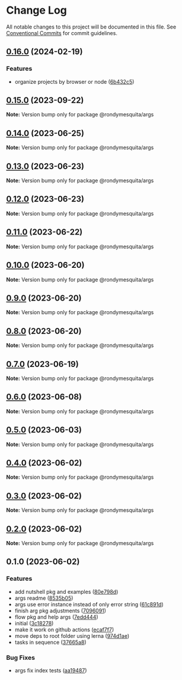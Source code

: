 # Change Log

All notable changes to this project will be documented in this file.
See [Conventional Commits](https://conventionalcommits.org) for commit guidelines.

## [0.16.0](https://github.com/rondymesquita/shell/compare/@rondymesquita/args@0.15.0...@rondymesquita/args@0.16.0) (2024-02-19)


### Features

* organize projects by browser or node ([6b432c5](https://github.com/rondymesquita/shell/commit/6b432c528f8df87ebe80ed91d1217fe94d9f9aa0))



## [0.15.0](https://github.com/rondymesquita/shell/compare/@rondymesquita/args@0.14.0...@rondymesquita/args@0.15.0) (2023-09-22)

**Note:** Version bump only for package @rondymesquita/args





## [0.14.0](https://github.com/rondymesquita/shell/compare/@rondymesquita/args@0.13.0...@rondymesquita/args@0.14.0) (2023-06-25)

**Note:** Version bump only for package @rondymesquita/args

## [0.13.0](https://github.com/rondymesquita/shell/compare/@rondymesquita/args@0.12.0...@rondymesquita/args@0.13.0) (2023-06-23)

**Note:** Version bump only for package @rondymesquita/args

## [0.12.0](https://github.com/rondymesquita/shell/compare/@rondymesquita/args@0.11.0...@rondymesquita/args@0.12.0) (2023-06-23)

**Note:** Version bump only for package @rondymesquita/args

## [0.11.0](https://github.com/rondymesquita/shell/compare/@rondymesquita/args@0.10.0...@rondymesquita/args@0.11.0) (2023-06-22)

**Note:** Version bump only for package @rondymesquita/args

## [0.10.0](https://github.com/rondymesquita/shell/compare/@rondymesquita/args@0.9.0...@rondymesquita/args@0.10.0) (2023-06-20)

**Note:** Version bump only for package @rondymesquita/args

## [0.9.0](https://github.com/rondymesquita/shell/compare/@rondymesquita/args@0.8.0...@rondymesquita/args@0.9.0) (2023-06-20)

**Note:** Version bump only for package @rondymesquita/args

## [0.8.0](https://github.com/rondymesquita/shell/compare/@rondymesquita/args@0.7.0...@rondymesquita/args@0.8.0) (2023-06-20)

**Note:** Version bump only for package @rondymesquita/args

## [0.7.0](https://github.com/rondymesquita/shell/compare/@rondymesquita/args@0.6.0...@rondymesquita/args@0.7.0) (2023-06-19)

**Note:** Version bump only for package @rondymesquita/args

## [0.6.0](https://github.com/rondymesquita/shell/compare/@rondymesquita/args@0.5.0...@rondymesquita/args@0.6.0) (2023-06-08)

**Note:** Version bump only for package @rondymesquita/args

## [0.5.0](https://github.com/rondymesquita/shell/compare/@rondymesquita/args@0.4.0...@rondymesquita/args@0.5.0) (2023-06-03)

**Note:** Version bump only for package @rondymesquita/args

## [0.4.0](https://github.com/rondymesquita/shell/compare/@rondymesquita/args@0.3.0...@rondymesquita/args@0.4.0) (2023-06-02)

**Note:** Version bump only for package @rondymesquita/args

## [0.3.0](https://github.com/rondymesquita/shell/compare/@rondymesquita/args@0.2.0...@rondymesquita/args@0.3.0) (2023-06-02)

**Note:** Version bump only for package @rondymesquita/args

## [0.2.0](https://github.com/rondymesquita/shell/compare/@rondymesquita/args@0.1.0...@rondymesquita/args@0.2.0) (2023-06-02)

**Note:** Version bump only for package @rondymesquita/args

## 0.1.0 (2023-06-02)

### Features

- add nutshell pkg and examples ([80e798d](https://github.com/rondymesquita/shell/commit/80e798d061c2f9ea53651deb6d073a20d804ad97))
- args readme ([8535b05](https://github.com/rondymesquita/shell/commit/8535b05b4a272bff9827462c4277cb542a115861))
- args use error instance instead of only error string ([61c891d](https://github.com/rondymesquita/shell/commit/61c891dd8d6eea6a561fe66f8e5ef74fcd284491))
- finish arg pkg adjustments ([7096091](https://github.com/rondymesquita/shell/commit/7096091e549bdfda75fd83043e9fb254c3d0473b))
- flow pkg and help args ([7edd444](https://github.com/rondymesquita/shell/commit/7edd444b52db00024f6fe9c2869d64f6f507c164))
- initial ([3c18278](https://github.com/rondymesquita/shell/commit/3c1827858fc740a89c80b991e5166a262a0b21c2))
- make it work on github actions ([ecaf7f7](https://github.com/rondymesquita/shell/commit/ecaf7f7e709f3a41b6a906c047bc8d4d9275be5f))
- move deps to root folder using lerna ([974d1ae](https://github.com/rondymesquita/shell/commit/974d1ae444afef95827b18ac6eadd061412b0481))
- tasks in sequence ([37665a8](https://github.com/rondymesquita/shell/commit/37665a847ab601dc90f72cfad91a9ad52be38278))

### Bug Fixes

- args fix index tests ([aa19487](https://github.com/rondymesquita/shell/commit/aa194870d0cbdc47a9efd93ab4376e43cc60bc80))
